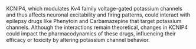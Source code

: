 KCNIP4, which modulates Kv4 family voltage-gated potassium channels and thus affects neuronal excitability and firing patterns, could interact with epilepsy drugs like Phenytoin and Carbamazepine that target potassium channels. Although the interactions remain theoretical, changes in KCNIP4 could impact the pharmacodynamics of these drugs, influencing their efficacy or toxicity by altering potassium channel behavior.